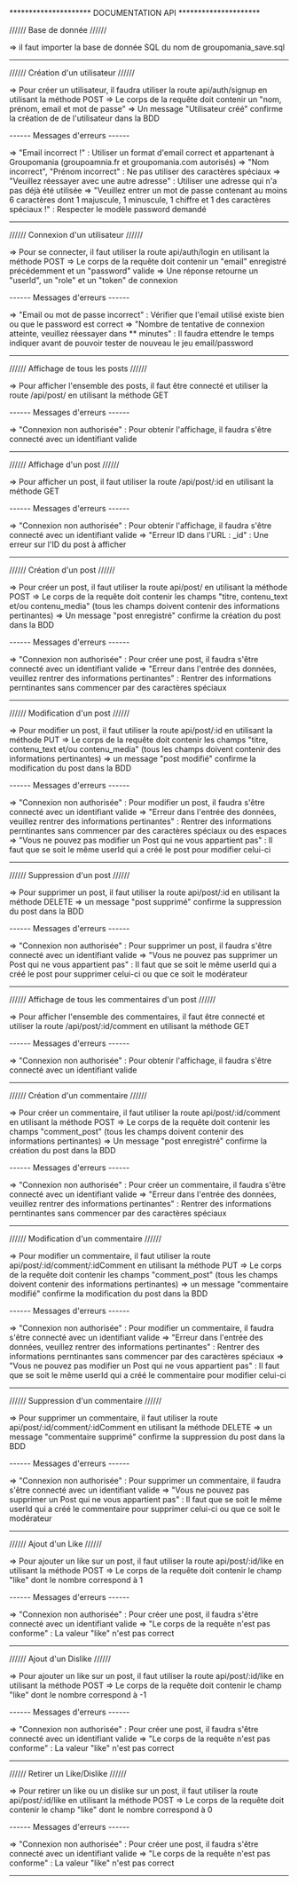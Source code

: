 ********************* DOCUMENTATION API *********************

////// Base de donnée //////

=> il faut importer la base de donnée SQL du nom de groupomania_save.sql

--------------------------------

////// Création d'un utilisateur //////

=> Pour créer un utilisateur, il faudra utiliser la route api/auth/signup en utilisant la méthode POST
=> Le corps de la requête doit contenir un "nom, prénom, email et mot de passe"
=> Un message "Utilisateur créé" confirme la création de de l'utilisateur dans la BDD

------ Messages d'erreurs ------

=> "Email incorrect !" : Utiliser un format d'email correct et appartenant à Groupomania (groupoamnia.fr et groupomania.com autorisés)
=> "Nom incorrect", "Prénom incorrect" : Ne pas utiliser des caractères spéciaux
=> "Veuillez réessayer avec une autre adresse" : Utiliser une adresse qui n'a pas déjà été utilisée
=> "Veuillez entrer un mot de passe contenant au moins 6 caractères dont 1 majuscule, 1 minuscule, 1 chiffre et 1 des caractères spéciaux !" : Respecter le modèle password demandé

--------------------------------

////// Connexion d'un utilisateur //////

=> Pour se connecter, il faut utiliser la route api/auth/login en utilisant la méthode POST
=> Le corps de la requête doit contenir un "email" enregistré précédemment et un "password" valide
=> Une réponse retourne un "userId", un "role" et un "token" de connexion

------ Messages d'erreurs ------

=> "Email ou mot de passe incorrect" : Vérifier que l'email utilisé existe bien ou que le password est correct
=> "Nombre de tentative de connexion atteinte, veuillez réessayer dans ** minutes" : Il faudra ettendre le temps indiquer avant de pouvoir tester de nouveau le jeu email/password

--------------------------------

////// Affichage de tous les posts //////

=> Pour afficher l'ensemble des posts, il faut être connecté et utiliser la route /api/post/ en utilisant la méthode GET

------ Messages d'erreurs ------

=> "Connexion non authorisée" : Pour obtenir l'affichage, il faudra s'être connecté avec un identifiant valide

--------------------------------

////// Affichage d'un post //////

=> Pour afficher un post, il faut utiliser la route /api/post/:id en utilisant la méthode GET

------ Messages d'erreurs ------

=> "Connexion non authorisée" : Pour obtenir l'affichage, il faudra s'être connecté avec un identifiant valide
=> "Erreur ID dans l'URL : _id" : Une erreur sur l'ID du post à afficher

--------------------------------

////// Création d'un post //////

=> Pour créer un post, il faut utiliser la route api/post/ en utilisant la méthode POST
=> Le corps de la requête doit contenir les champs "titre, contenu_text et/ou contenu_media" (tous les champs doivent contenir des informations pertinantes)
=> Un message "post enregistré" confirme la création du post dans la BDD

------ Messages d'erreurs ------

=> "Connexion non authorisée" : Pour créer une post, il faudra s'être connecté avec un identifiant valide
=> "Erreur dans l'entrée des données, veuillez rentrer des informations pertinantes" : Rentrer des informations perntinantes sans commencer par des caractères spéciaux

--------------------------------

////// Modification d'un post //////

=> Pour modifier un post, il faut utiliser la route api/post/:id en utilisant la méthode PUT
=> Le corps de la requête doit contenir les champs "titre, contenu_text et/ou contenu_media" (tous les champs doivent contenir des informations pertinantes)
=> un message "post modifié" confirme la modification du post dans la BDD

------ Messages d'erreurs ------

=> "Connexion non authorisée" : Pour modifier un post, il faudra s'être connecté avec un identifiant valide
=> "Erreur dans l'entrée des données, veuillez rentrer des informations pertinantes" : Rentrer des informations perntinantes sans commencer par des caractères spéciaux ou des espaces
=> "Vous ne pouvez pas modifier un Post qui ne vous appartient pas" : Il faut que se soit le même userId qui a créé le post pour modifier celui-ci

--------------------------------

////// Suppression d'un post //////

=> Pour supprimer un post, il faut utiliser la route api/post/:id en utilisant la méthode DELETE
=> un message "post supprimé" confirme la suppression du post dans la BDD

------ Messages d'erreurs ------

=> "Connexion non authorisée" : Pour supprimer un post, il faudra s'être connecté avec un identifiant valide
=> "Vous ne pouvez pas supprimer un Post qui ne vous appartient pas" : Il faut que se soit le même userId qui a créé le post pour supprimer celui-ci ou que ce soit le modérateur

--------------------------------

////// Affichage de tous les commentaires d'un post //////

=> Pour afficher l'ensemble des commentaires, il faut être connecté et utiliser la route /api/post/:id/comment en utilisant la méthode GET

------ Messages d'erreurs ------

=> "Connexion non authorisée" : Pour obtenir l'affichage, il faudra s'être connecté avec un identifiant valide

--------------------------------

////// Création d'un commentaire //////

=> Pour créer un commentaire, il faut utiliser la route api/post/:id/comment en utilisant la méthode POST
=> Le corps de la requête doit contenir les champs "comment_post" (tous les champs doivent contenir des informations pertinantes)
=> Un message "post enregistré" confirme la création du post dans la BDD

------ Messages d'erreurs ------

=> "Connexion non authorisée" : Pour créer un commentaire, il faudra s'être connecté avec un identifiant valide
=> "Erreur dans l'entrée des données, veuillez rentrer des informations pertinantes" : Rentrer des informations perntinantes sans commencer par des caractères spéciaux

--------------------------------

////// Modification d'un commentaire //////

=> Pour modifier un commentaire, il faut utiliser la route api/post/:id/comment/:idComment en utilisant la méthode PUT
=> Le corps de la requête doit contenir les champs "comment_post" (tous les champs doivent contenir des informations pertinantes)
=> un message "commentaire modifié" confirme la modification du post dans la BDD

------ Messages d'erreurs ------

=> "Connexion non authorisée" : Pour modifier un commentaire, il faudra s'être connecté avec un identifiant valide
=> "Erreur dans l'entrée des données, veuillez rentrer des informations pertinantes" : Rentrer des informations perntinantes sans commencer par des caractères spéciaux
=> "Vous ne pouvez pas modifier un Post qui ne vous appartient pas" : Il faut que se soit le même userId qui a créé le commentaire pour modifier celui-ci

--------------------------------

////// Suppression d'un commentaire //////

=> Pour supprimer un commentaire, il faut utiliser la route api/post/:id/comment/:idComment en utilisant la méthode DELETE
=> un message "commentaire supprimé" confirme la suppression du post dans la BDD

------ Messages d'erreurs ------

=> "Connexion non authorisée" : Pour supprimer un commentaire, il faudra s'être connecté avec un identifiant valide
=> "Vous ne pouvez pas supprimer un Post qui ne vous appartient pas" : Il faut que se soit le même userId qui a créé le commentaire pour supprimer celui-ci ou que ce soit le modérateur

--------------------------------

////// Ajout d'un Like //////

=> Pour ajouter un like sur un post, il faut utiliser la route api/post/:id/like en utilisant la méthode POST
=> Le corps de la requête doit contenir le champ "like" dont le nombre correspond à 1

------ Messages d'erreurs ------

=> "Connexion non authorisée" : Pour créer une post, il faudra s'être connecté avec un identifiant valide
=> "Le corps de la requête n'est pas conforme" : La valeur "like" n'est pas correct

--------------------------------

////// Ajout d'un Dislike //////

=> Pour ajouter un like sur un post, il faut utiliser la route api/post/:id/like en utilisant la méthode POST
=> Le corps de la requête doit contenir le champ "like" dont le nombre correspond à -1

------ Messages d'erreurs ------

=> "Connexion non authorisée" : Pour créer une post, il faudra s'être connecté avec un identifiant valide
=> "Le corps de la requête n'est pas conforme" : La valeur "like" n'est pas correct

--------------------------------

////// Retirer un Like/Dislike //////

=> Pour retirer un like ou un dislike sur un post, il faut utiliser la route api/post/:id/like en utilisant la méthode POST
=> Le corps de la requête doit contenir le champ "like" dont le nombre correspond à 0

------ Messages d'erreurs ------

=> "Connexion non authorisée" : Pour créer une post, il faudra s'être connecté avec un identifiant valide
=> "Le corps de la requête n'est pas conforme" : La valeur "like" n'est pas correct

--------------------------------